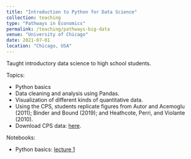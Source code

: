 ```yaml
---
title: "Introduction to Python for Data Science"
collection: teaching
type: "Pathways in Economics"
permalink: /teaching/pathways-big-data
venue: "University of Chicago"
date: 2021-07-01
location: "Chicago, USA"
---
```


Taught introductory data science to high school students.

Topics:

- Python basics
- Data cleaning and analysis using Pandas.
- Visualization of different kinds of quantitative data.
- Using the CPS, students replicate figures from Autor and Acemoglu (2011); Binder and Bound (2019); and Heathcote, Perri, and Violante (2010).
- Download CPS data: [here](../files/cpspanel.zip).

Notebooks:

- Python basics: [lecture 1](https://github.com/Alexander-Weinberg/Alexander-Weinberg.github.io/blob/master/files/notebook1.ipynb)
